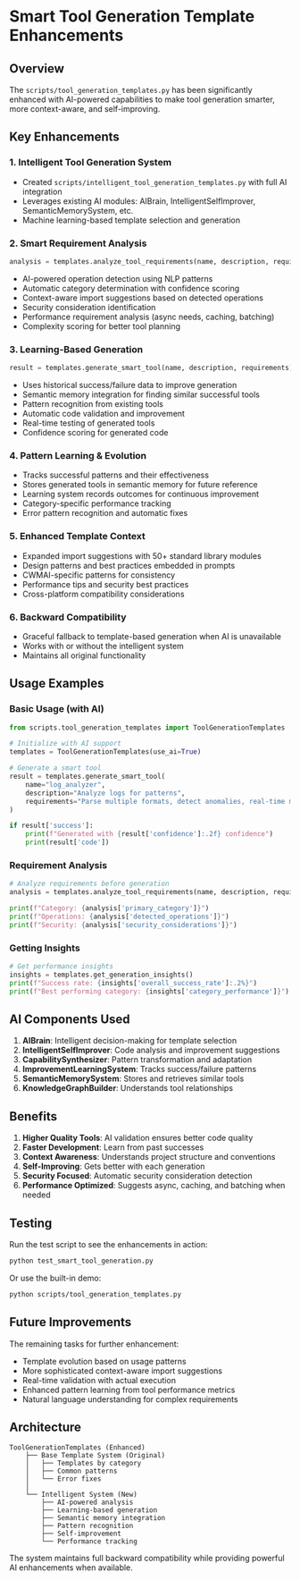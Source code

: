 # Smart Tool Generation Template Enhancements

## Overview

The `scripts/tool_generation_templates.py` has been significantly enhanced with AI-powered capabilities to make tool generation smarter, more context-aware, and self-improving.

## Key Enhancements

### 1. **Intelligent Tool Generation System**
- Created `scripts/intelligent_tool_generation_templates.py` with full AI integration
- Leverages existing AI modules: AIBrain, IntelligentSelfImprover, SemanticMemorySystem, etc.
- Machine learning-based template selection and generation

### 2. **Smart Requirement Analysis**
```python
analysis = templates.analyze_tool_requirements(name, description, requirements)
```
- AI-powered operation detection using NLP patterns
- Automatic category determination with confidence scoring
- Context-aware import suggestions based on detected operations
- Security consideration identification
- Performance requirement analysis (async needs, caching, batching)
- Complexity scoring for better tool planning

### 3. **Learning-Based Generation**
```python
result = templates.generate_smart_tool(name, description, requirements)
```
- Uses historical success/failure data to improve generation
- Semantic memory integration for finding similar successful tools
- Pattern recognition from existing tools
- Automatic code validation and improvement
- Real-time testing of generated tools
- Confidence scoring for generated code

### 4. **Pattern Learning & Evolution**
- Tracks successful patterns and their effectiveness
- Stores generated tools in semantic memory for future reference
- Learning system records outcomes for continuous improvement
- Category-specific performance tracking
- Error pattern recognition and automatic fixes

### 5. **Enhanced Template Context**
- Expanded import suggestions with 50+ standard library modules
- Design patterns and best practices embedded in prompts
- CWMAI-specific patterns for consistency
- Performance tips and security best practices
- Cross-platform compatibility considerations

### 6. **Backward Compatibility**
- Graceful fallback to template-based generation when AI is unavailable
- Works with or without the intelligent system
- Maintains all original functionality

## Usage Examples

### Basic Usage (with AI)
```python
from scripts.tool_generation_templates import ToolGenerationTemplates

# Initialize with AI support
templates = ToolGenerationTemplates(use_ai=True)

# Generate a smart tool
result = templates.generate_smart_tool(
    name="log_analyzer",
    description="Analyze logs for patterns",
    requirements="Parse multiple formats, detect anomalies, real-time monitoring"
)

if result['success']:
    print(f"Generated with {result['confidence']:.2f} confidence")
    print(result['code'])
```

### Requirement Analysis
```python
# Analyze requirements before generation
analysis = templates.analyze_tool_requirements(name, description, requirements)

print(f"Category: {analysis['primary_category']}")
print(f"Operations: {analysis['detected_operations']}")
print(f"Security: {analysis['security_considerations']}")
```

### Getting Insights
```python
# Get performance insights
insights = templates.get_generation_insights()
print(f"Success rate: {insights['overall_success_rate']:.2%}")
print(f"Best performing category: {insights['category_performance']}")
```

## AI Components Used

1. **AIBrain**: Intelligent decision-making for template selection
2. **IntelligentSelfImprover**: Code analysis and improvement suggestions
3. **CapabilitySynthesizer**: Pattern transformation and adaptation
4. **ImprovementLearningSystem**: Tracks success/failure patterns
5. **SemanticMemorySystem**: Stores and retrieves similar tools
6. **KnowledgeGraphBuilder**: Understands tool relationships

## Benefits

1. **Higher Quality Tools**: AI validation ensures better code quality
2. **Faster Development**: Learn from past successes
3. **Context Awareness**: Understands project structure and conventions
4. **Self-Improving**: Gets better with each generation
5. **Security Focused**: Automatic security consideration detection
6. **Performance Optimized**: Suggests async, caching, and batching when needed

## Testing

Run the test script to see the enhancements in action:
```bash
python test_smart_tool_generation.py
```

Or use the built-in demo:
```bash
python scripts/tool_generation_templates.py
```

## Future Improvements

The remaining tasks for further enhancement:
- Template evolution based on usage patterns
- More sophisticated context-aware import suggestions
- Real-time validation with actual execution
- Enhanced pattern learning from tool performance metrics
- Natural language understanding for complex requirements

## Architecture

```
ToolGenerationTemplates (Enhanced)
    ├── Base Template System (Original)
    │   ├── Templates by category
    │   ├── Common patterns
    │   └── Error fixes
    │
    └── Intelligent System (New)
        ├── AI-powered analysis
        ├── Learning-based generation
        ├── Semantic memory integration
        ├── Pattern recognition
        ├── Self-improvement
        └── Performance tracking
```

The system maintains full backward compatibility while providing powerful AI enhancements when available.